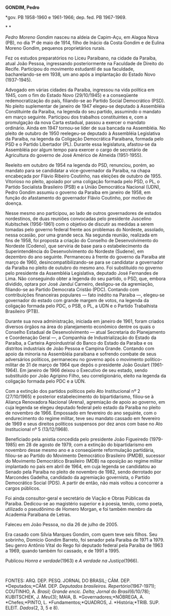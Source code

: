 **GONDIM, Pedro**

\*gov. PB 1958-1960 e 1961-1966; dep. fed. PB 1967-1969.

* *

*Pedro Moreno Gondim* nasceu na aldeia de Capim-Açu, em Alagoa Nova
(PB), no dia 1º de maio de 1914, filho de Inácio da Costa Gondim e de
Eulina Moreno Gondim, pequenos proprietários rurais.

Fez os estudos preparatórios no Liceu Paraibano, na cidade da Paraíba,
atual João Pessoa, ingressando posteriormente na Faculdade de Direito do
Recife. Participou do movimento estudantil de sua faculdade,
bacharelando-se em 1938, um ano após a implantação do Estado Novo
(1937-1945).

Advogado em várias cidades da Paraíba, ingressou na vida política em
1945, com o fim do Estado Novo (29/10/1945) e a conseqüente
redemocratização do país, filiando-se ao Partido Social Democrático
(PSD). No pleito suplementar de janeiro de 1947 elegeu-se deputado à
Assembléia Constituinte da Paraíba, na legenda do seu partido, assumindo
o mandato em março seguinte. Participou dos trabalhos constituintes e,
com a promulgação da nova Carta estadual, passou a exercer o mandato
ordinário. Ainda em 1947 tornou-se líder de sua bancada na Assembléia.
No pleito de outubro de 1950 reelegeu-se deputado à Assembléia
Legislativa da Paraíba, na legenda da Coligação Democrática Paraibana,
formada pelo PSD e o Partido Libertador (PL). Durante essa legislatura,
afastou-se da Assembléia por algum tempo para exercer o cargo de
secretário de Agricultura do governo de José Américo de Almeida
(1951-1955).

Reeleito em outubro de 1954 na legenda do PSD, renunciou, porém, ao
mandato para se candidatar a vice-governador da Paraíba, na chapa
encabeçada por Flávio Ribeiro Coutinho, nas eleições de outubro de 1955.
Vitorioso no pleito, apoiado por uma coligação formada pelo PSD, o PL, o
Partido Socialista Brasileiro (PSB) e a União Democrática Nacional
(UDN), Pedro Gondim assumiu o governo da Paraíba em janeiro de 1958, em
função do afastamento do governador Flávio Coutinho, por motivo de
doença.

Nesse mesmo ano participou, ao lado de outros governadores de estados
nordestinos, de duas reuniões convocadas pelo presidente Juscelino
Kubitschek (1956-1961) com o objetivo de discutir as medidas a serem
tomadas pelo governo federal frente aos problemas do Nordeste, assolado,
nessa ocasião, por uma grande seca. Na segunda reunião, realizada em
fins de 1958, foi proposta a criação do Conselho de Desenvolvimento do
Nordeste (Codeno), que serviria de base para o estabelecimento da
Superintendência do Desenvolvimento do Nordeste (Sudene), em dezembro do
ano seguinte. Permaneceu à frente do governo da Paraíba até março de
1960, desincompatibilizando-se para se candidatar a governador da
Paraíba no pleito de outubro do mesmo ano. Foi substituído no governo
pelo presidente da Assembléia Legislativa, deputado José Fernandes de
Lima. Não conseguindo obter a legenda do seu partido, o PSD, que, embora
dividido, optara por José Janduí Carneiro, desligou-se da agremiação,
filiando-se ao Partido Democrata Cristão (PDC). Contando com
contribuições financeiras populares — fato inédito na Paraíba —,
elegeu-se governador do estado com grande margem de votos, na legenda da
coligação formada pelo PDC, o PSB, o PL, a UDN e o Partido Trabalhista
Brasileiro (PTB).

Durante sua nova administração, iniciada em janeiro de 1961, foram
criados diversos órgãos na área do planejamento econômico dentre os
quais o Conselho Estadual de Desenvolvimento — atual Secretaria do
Planejamento e Coordenação Geral —, a Companhia de Industrialização do
Estado da Paraíba, a Carteira Agroindustrial do Banco do Estado da
Paraíba e os distritos industriais de João Pessoa e Campina Grande.
Contando com apoio da minoria na Assembléia paraibana e sofrendo combate
de seus adversários políticos, permaneceu no governo após o movimento
político-militar de 31 de março de 1964 que depôs o presidente João
Goulart (1961-1964). Em janeiro de 1966 deixou o Executivo de seu
estado, sendo substituído por João Agripino Filho, seu correligionário,
eleito na legenda da coligação formada pelo PDC e a UDN.

Com a extinção dos partidos políticos pelo Ato Institucional nº 2
(27/10/1965) e posterior estabelecimento do bipartidarismo, filiou-se à
Aliança Renovadora Nacional (Arena), agremiação de apoio ao governo, em
cuja legenda se elegeu deputado federal pelo estado da Paraíba no pleito
de novembro de 1966. Empossado em fevereiro do ano seguinte, com o
endurecimento do regime militar, teve seu mandato cassado em fevereiro
de 1969 e seus direitos políticos suspensos por dez anos com base no Ato
Institucional nº 5 (13/12/1968).

Beneficiado pela anistia concedida pelo presidente João Figueiredo
(1979-1985) em 28 de agosto de 1979, com a extinção do bipartidarismo em
novembro desse mesmo ano e a conseqüente reformulação partidária,
filiou-se ao Partido do Movimento Democrático Brasileiro (PMDB),
sucessor do Movimento Democrático Brasileiro (MDB) na oposição ao regime
militar implantado no país em abril de 1964, em cuja legenda se
candidatou ao Senado pela Paraíba no pleito de novembro de 1982, sendo
derrotado por Marcondes Gadelha, candidado da agremiação governista, o
Partido Democrático Social (PDS). A partir de então, não mais voltou a
concorrer a cargos públicos.

Foi ainda consultor-geral e secretário de Viação e Obras Públicas da
Paraíba. Dedicou-se ao magistério superior e à poesia, tendo, como
poeta, utilizado o pseudônimo de Homero Morgan, e foi também membro da
Academia Paraibana de Letras.

Faleceu em João Pessoa, no dia 26 de julho de 2005.

Era casado com Sílvia Marques Gondim, com quem teve seis filhos. Seu
sobrinho, Domício Gondim Barreto, foi senador pela Paraíba de 1971 a
1979. Seu genro Antônio Vital do Rego foi deputado federal pela Paraíba
de 1963 a 1969, quando também foi cassado, e de 1991 a 1995.

Publicou *Honra e verdade*(1963) e *A verdade na Justiça*(1966).

 

FONTES: ARQ. DEP. PESQ. JORNAL DO BRASIL; CÂM. DEP. *Deputados;*CÂM.
DEP. *Deputados brasileiros. Repertório*(1967-1971); COUTINHO, A.
*Brasil; Grande encic. Delta; Jornal* do *Brasil*(6/10/78); KUBITSCHEK,
J. *Meu*(3); MAIA, B. *Governadores;*NÓBREGA, A. *Chefes;*PINTO, L.
*Fundamentos;*QUADROS, J. *História;*TRIB. SUP. ELEIT. *Dados*(2, 3, 5 e
8).

 
